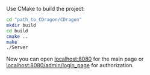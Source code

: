 Use CMake to build the project:

```bash
cd "path_to_CDragon/CDragon"
mkdir build
cd build
cmake ..
make
./Server
```

Now you can open [localhost:8080](http://localhost:8080) for the main page
or [localhost:8080/admin/login_page](http://localhost:8080/admin/login_page) for authorization.
